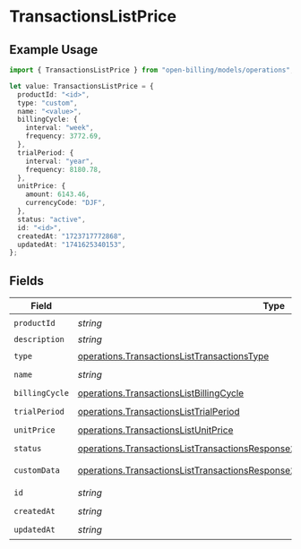 # TransactionsListPrice

## Example Usage

```typescript
import { TransactionsListPrice } from "open-billing/models/operations";

let value: TransactionsListPrice = {
  productId: "<id>",
  type: "custom",
  name: "<value>",
  billingCycle: {
    interval: "week",
    frequency: 3772.69,
  },
  trialPeriod: {
    interval: "year",
    frequency: 8180.78,
  },
  unitPrice: {
    amount: 6143.46,
    currencyCode: "DJF",
  },
  status: "active",
  id: "<id>",
  createdAt: "1723717772868",
  updatedAt: "1741625340153",
};
```

## Fields

| Field                                                                                                                                                                                      | Type                                                                                                                                                                                       | Required                                                                                                                                                                                   | Description                                                                                                                                                                                |
| ------------------------------------------------------------------------------------------------------------------------------------------------------------------------------------------ | ------------------------------------------------------------------------------------------------------------------------------------------------------------------------------------------ | ------------------------------------------------------------------------------------------------------------------------------------------------------------------------------------------ | ------------------------------------------------------------------------------------------------------------------------------------------------------------------------------------------ |
| `productId`                                                                                                                                                                                | *string*                                                                                                                                                                                   | :heavy_check_mark:                                                                                                                                                                         | N/A                                                                                                                                                                                        |
| `description`                                                                                                                                                                              | *string*                                                                                                                                                                                   | :heavy_minus_sign:                                                                                                                                                                         | N/A                                                                                                                                                                                        |
| `type`                                                                                                                                                                                     | [operations.TransactionsListTransactionsType](../../models/operations/transactionslisttransactionstype.md)                                                                                 | :heavy_check_mark:                                                                                                                                                                         | N/A                                                                                                                                                                                        |
| `name`                                                                                                                                                                                     | *string*                                                                                                                                                                                   | :heavy_check_mark:                                                                                                                                                                         | N/A                                                                                                                                                                                        |
| `billingCycle`                                                                                                                                                                             | [operations.TransactionsListBillingCycle](../../models/operations/transactionslistbillingcycle.md)                                                                                         | :heavy_check_mark:                                                                                                                                                                         | N/A                                                                                                                                                                                        |
| `trialPeriod`                                                                                                                                                                              | [operations.TransactionsListTrialPeriod](../../models/operations/transactionslisttrialperiod.md)                                                                                           | :heavy_check_mark:                                                                                                                                                                         | N/A                                                                                                                                                                                        |
| `unitPrice`                                                                                                                                                                                | [operations.TransactionsListUnitPrice](../../models/operations/transactionslistunitprice.md)                                                                                               | :heavy_check_mark:                                                                                                                                                                         | N/A                                                                                                                                                                                        |
| `status`                                                                                                                                                                                   | [operations.TransactionsListTransactionsResponse200ApplicationJSONResponseBodyStatus](../../models/operations/transactionslisttransactionsresponse200applicationjsonresponsebodystatus.md) | :heavy_check_mark:                                                                                                                                                                         | N/A                                                                                                                                                                                        |
| `customData`                                                                                                                                                                               | [operations.TransactionsListTransactionsResponse200CustomData](../../models/operations/transactionslisttransactionsresponse200customdata.md)                                               | :heavy_minus_sign:                                                                                                                                                                         | Any valid JSON value                                                                                                                                                                       |
| `id`                                                                                                                                                                                       | *string*                                                                                                                                                                                   | :heavy_check_mark:                                                                                                                                                                         | N/A                                                                                                                                                                                        |
| `createdAt`                                                                                                                                                                                | *string*                                                                                                                                                                                   | :heavy_check_mark:                                                                                                                                                                         | N/A                                                                                                                                                                                        |
| `updatedAt`                                                                                                                                                                                | *string*                                                                                                                                                                                   | :heavy_check_mark:                                                                                                                                                                         | N/A                                                                                                                                                                                        |